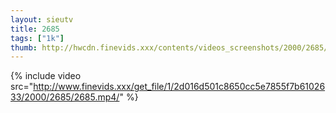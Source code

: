 ```yaml
--- 
layout: sieutv
title: 2685
tags: ["1k"]
thumb: http://hwcdn.finevids.xxx/contents/videos_screenshots/2000/2685/preview.mp4.jpg
---
```

{% include video src="http://www.finevids.xxx/get_file/1/2d016d501c8650cc5e7855f7b6102633/2000/2685/2685.mp4/" %} 
